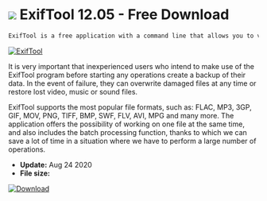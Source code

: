 # ![](https://cdn.softexe.net/static/icon/win.gif) ExifTool 12.05 - Free Download

```sh
ExifTool is a free application with a command line that allows you to view, enter and edit metadata found in various multimedia files.
```
[![ExifTool](https://gallery.dpcdn.pl/imgc/Tools/65825/g_-_420x350_1.5_-_x20160222191358_0.png)](https://softexe.net/win/multimedia/other/exiftool:hdbg.html)

It is very important that inexperienced users who intend to make use of the ExifTool program before starting any operations create a backup of their data. In the event of failure, they can overwrite damaged files at any time or restore lost video, music or sound files.
 
 ExifTool supports the most popular file formats, such as: FLAC, MP3, 3GP, GIF, MOV, PNG, TIFF, BMP, SWF, FLV, AVI, MPG and many more. The application offers the possibility of working on one file at the same time, and also includes the batch processing function, thanks to which we can save a lot of time in a situation where we have to perform a large number of operations.


- **Update:** Aug 24 2020
- **File size:** 

[![Download](https://cdn.softexe.net/static/img/download.png)](https://softexe.net/win/multimedia/other/exiftool:hdbg.html)

